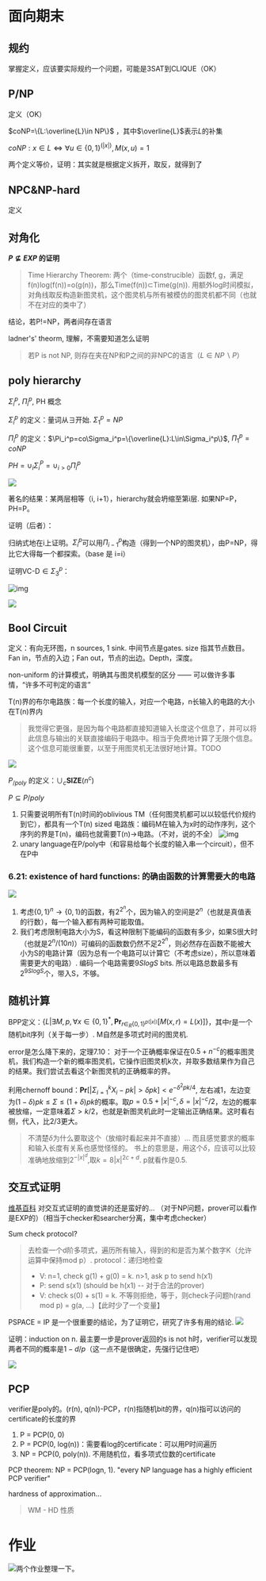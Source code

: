 # 面向期末

## 规约

掌握定义，应该要实际规约一个问题，可能是3SAT到CLIQUE（OK）

## P/NP

定义（OK）

$coNP=\{L:\overline{L}\in NP\}$ ，其中$\overline{L}$表示$L$的补集

$coNP:x\in L\Leftrightarrow \forall u\in\{0,1\}^{(|x|)},M(x,u)=1$

两个定义等价，证明：其实就是根据定义拆开，取反，就得到了

## NPC&NP-hard

定义

## 对角化

**$P\not\subseteq \textit{EXP}$ 的证明**

> Time Hierarchy Theorem: 两个（time-construcible）函数f, g，满足f(n)log(f(n))=o(g(n))，那么Time(f(n))$\subset$Time(g(n)). 用额外log时间模拟，对角线取反构造新图灵机，这个图灵机与所有被模仿的图灵机都不同（也就不在对应的类中了）

结论，若P!=NP，两者间存在语言

ladner's' theorm, 理解，不需要知道怎么证明

> 若P is not NP, 则存在夹在NP和P之间的非NPC的语言（$L\in NP\backslash P$）

## poly hierarchy

$\Sigma^p_i$, $\Pi_i^p$, PH 概念

$\Sigma_i^p$ 的定义：量词从$\exists$开始.  $\Sigma_1^p = NP$

$\Pi_i^p$ 的定义：$\Pi_i^p=co\Sigma_i^p=\{\overline{L}:L\in\Sigma_i^p\}$, $\Pi_1^p=coNP$

$PH = \cup_i\Sigma_i^P=\cup_{i>0}\Pi_i^p$

![](image/0x99_final/1640007118104.png)

著名的结果：某两层相等（i, i+1），hierarchy就会坍缩至第i层. 如果NP=P，PH=P。

证明（后者）：

归纳式地在i上证明。$\Sigma_i^p$可以用$\Pi_{i-1}^p$构造（得到一个NP的图灵机），由P=NP，得比它大得每一个都探索。（base 是 i=i）

证明VC-D$\in \Sigma_3^p$：

![img](image/0x99_final/1640009581964.png)

![](image/0x99_final/1640009596156.png)

## Bool Circuit

定义：有向无环图，n sources, 1 sink. 中间节点是gates. size 指其节点数目。Fan in，节点的入边；Fan out，节点的出边。Depth，深度。

non-uniform 的计算模式，明确其与图灵机模型的区分 —— 可以做许多事情，“许多不可判定的语言”

T(n)界的布尔电路族：每一个长度的输入，对应一个电路，n长输入的电路的大小在T(n)界内

> 我觉得它更强，是因为每个电路都直接知道输入长度这个信息了，并可以将此信息与输出的关联直接编码于电路中。相当于免费地计算了无限个信息。这个信息可能很重要，以至于用图灵机无法很好地计算。TODO

![](image/0x99_final/1640009777891.png)

$P_{/poly}$ 的定义：$\cup_c\textbf{SIZE}(n^c)$

$P\subseteq P/poly$

1. 只需要说明所有T(n)时间的oblivious TM（任何图灵机都可以以较低代价规约到它），都具有一个T(n) sized 电路族：编码M在输入为x时的动作序列，这个序列的界是T(n)，编码也就需要T(n)->电路。（不对，说的不全）
   ![img](image/0x99_final/1640012076121.png)
2. unary language在P/poly中（和容易给每个长度的输入串一个circuit），但不在P中

### 6.21: existence of hard functions: 的确由函数的计算需要大的电路

![](image/0x99_final/1640012351923.png)

1. 考虑$\{0,1\}^n\rightarrow\{0,1\}$的函数，有$2^{2^n}$个，因为输入的空间是$2^n$（也就是真值表的行数），每一个输入都有两种可能取值。
2. 我们考虑限制电路大小为S，看这种限制下能编码的函数有多少，如果S很大时（也就是$2^n/(10n)$）可编码的函数数仍然不足$2^{2^n}$，则必然存在函数不能被大小为S的电路计算（因为总有一个电路可以计算它（不考虑size），所以意味着需要更大的电路）. 编码一个电路需要$9S log S$ bits. 所以电路总数最多有$2^{9SlogS}$个，带入S，不够。

## 随机计算

BPP定义：$\{L|\exists M,p,\forall x\in\{0,1\}^{*},\textbf{Pr}_{r\in_R\{0,1\}^{p(|x|)}}[M(x,r)=L(x)]\}$，其中r是一个随机bit序列（关于每一步）. M自然是多项式时间的图灵机.

error是怎么降下来的，定理7.10：
对于一个正确概率保证在$0.5+n^{-c}$的概率图灵机，我们构造一个新的概率图灵机，它操作旧图灵机k次，并取多数结果作为自己的结果。我们尝试去看这个新图灵机的正确概率的界。

利用chernoff bound：$\textbf{Pr}[|\Sigma_{i=1}^kX_i-pk|>\delta pk]<e^{-\delta^2 p k /4}$, 左右减1，左边变为$(1-\delta)pk\leq\Sigma\leq(1+\delta)pk$的概率。取$p=0.5+|x|^{-c}, \delta=|x|^{-c}/2$，左边的概率被放缩，一定意味着$\Sigma>k/2$，也就是新图灵机此时一定输出正确结果。这时看右侧，代入，比2/3更大。

> 不清楚$\delta$为什么要取这个（放缩时看起来并不直接）... 而且感觉要求的概率和输入长度有关系也感觉怪怪的。
> 书上的意思是，用这个$\delta$，应该可以比较准确地放缩到$2^{-|x|^d}$,取$k=8{|x|}^{2c+d}$. p就看作是$0.5$.

## 交互式证明

[维基百科](https://zh.wikipedia.org/wiki/%E4%BA%A4%E4%BA%92%E5%BC%8F%E8%AF%81%E6%98%8E%E7%B3%BB%E7%BB%9F)
对交互式证明的直觉讲的还是蛮好的... （对于NP问题，prover可以看作是EXP的）（相当于checker和searcher分离，集中考虑checker）

Sum check protocol?

> 去检查一个d阶多项式，遍历所有输入，得到的和是否为某个数字K（允许运算中保持mod p）.
> protocol：递归地检查
>
> * V: n=1, check g(1) + g(0) = k. n>1, ask p to send h(x1)
> * P: send s(x1) (should be h(x1) -- 对于合法的prover)
> * V: check s(0) + s(1) = k. 不等则拒绝，等于，则check子问题h(rand mod p) = g(a, ...)【此时少了一个变量】

PSPACE = IP 是一个很重要的结论，为了证明它，研究了许多有用的结论.
![](image/0x99_final/1640062132538.png)

证明：induction on n. 最主要一步是prover返回的s is not h时，verifier可以发现两者不同的概率是$1-d/p$（这一点不是很确定，先强行记住吧）

![](image/0x99_final/1640062242811.png)

## PCP

verifier是poly的。(r(n), q(n))-PCP，r(n)指随机bit的界，q(n)指可以访问的certificate的长度的界

1. P = PCP(0, 0)
2. P = PCP(0, log(n))：需要看log的certificate：可以用P时间遍历
3. NP = PCP(0, poly(n)). 不用随机位，看多项式位数的certificate

PCP theorem: NP = PCP(logn, 1).  "every NP language has a highly efficient PCP verifier"

hardness of approximation... 

> WM - HD 性质

# 作业

![](image/0x99_final/1640063647205.png)两个作业整理一下。
